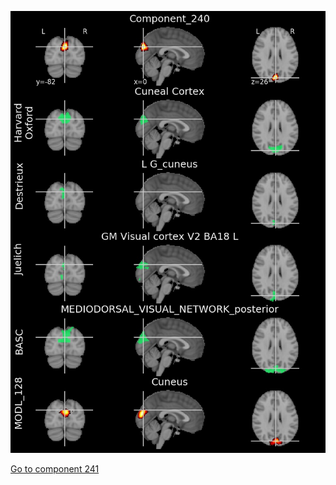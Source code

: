 ![240](preliminary/240.jpg "Component 240")

[Go to component 241](https://parietal-inria.github.io/MODL_atlas/256/241 "Component 241")
